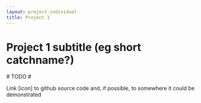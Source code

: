 ```yaml
---
layout: project-individual
title: Project 1
---
```


# Project 1 subtitle (eg short catchname?)

\# TODO \#

Link [icon] to github source code and, if possible, to somewhere it could be demonstrated
